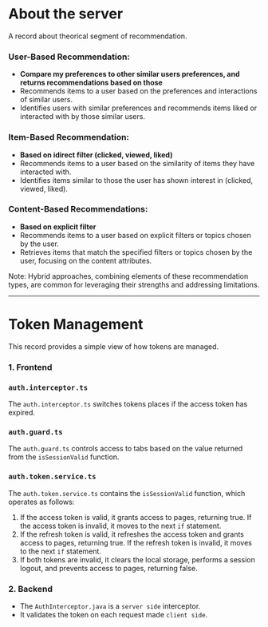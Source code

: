 # About the server

A record about theorical segment of recommendation.

### User-Based Recommendation:
- **Compare my preferences to other similar users preferences, and returns recommendations based on those**
- Recommends items to a user based on the preferences and interactions of similar users.
- Identifies users with similar preferences and recommends items liked or interacted with by those similar users.

### Item-Based Recommendation:
- **Based on idirect filter (clicked, viewed, liked)**
- Recommends items to a user based on the similarity of items they have interacted with.
- Identifies items similar to those the user has shown interest in (clicked, viewed, liked).

### Content-Based Recommendations:
- **Based on explicit filter**
- Recommends items to a user based on explicit filters or topics chosen by the user.
- Retrieves items that match the specified filters or topics chosen by the user, focusing on the content attributes.

Note: Hybrid approaches, combining elements of these recommendation types, are common for leveraging their strengths and addressing limitations.

---

# Token Management

This record provides a simple view of how tokens are managed.

### 1. Frontend

### `auth.interceptor.ts`
The `auth.interceptor.ts` switches tokens places if the access token has expired.

### `auth.guard.ts`
The `auth.guard.ts` controls access to tabs based on the value returned from the `isSessionValid` function.

### `auth.token.service.ts`
The `auth.token.service.ts` contains the `isSessionValid` function, which operates as follows:
1. If the access token is valid, it grants access to pages, returning true. If the access token is invalid, it moves to the next `if` statement.
2. If the refresh token is valid, it refreshes the access token and grants access to pages, returning true. If the refresh token is invalid, it moves to the next `if` statement.
3. If both tokens are invalid, it clears the local storage, performs a session logout, and prevents access to pages, returning false.

### 2. Backend
- The `AuthInterceptor.java` is a `server side` interceptor. 
- It validates the token on each request made `client side`. 